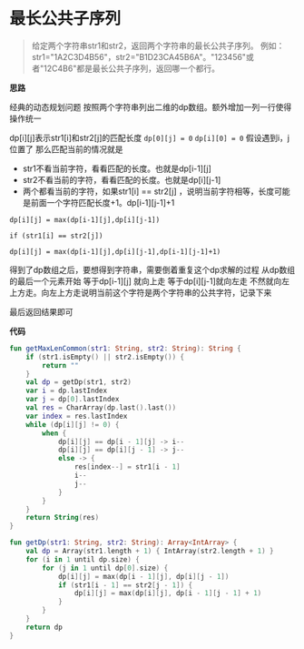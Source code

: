 # 最长公共子序列
> 给定两个字符串str1和str2，返回两个字符串的最长公共子序列。
> 例如：
str1="1A2C3D4B56"，str2="B1D23CA45B6A"。"123456"或者"12C4B6"都是最长公共子序列，返回哪一个都行。

**思路**

经典的动态规划问题
按照两个字符串列出二维的dp数组。额外增加一列一行使得操作统一

dp[i][j]表示str1[i]和str2[j]的匹配长度
`
dp[0][j] = 0
`
`
dp[i][0] = 0
`
假设遇到i，j位置了
那么匹配当前的情况就是
- str1不看当前字符，看看匹配的长度。也就是dp[i-1][j]
- str2不看当前的字符，看看匹配的长度。也就是dp[i][j-1]
- 两个都看当前的字符，如果str1[i] == str2[j] ，说明当前字符相等，长度可能是前面一个字符匹配长度+1。dp[i-1][j-1]+1

`
dp[i][j] = max(dp[i-1][j],dp[i][j-1])
` 

`
if (str1[i] == str2[j])
`

`
dp[i][j] = max(dp[i-1][j],dp[i][j-1],dp[i-1][j-1]+1)
`

得到了dp数组之后，要想得到字符串，需要倒着重复这个dp求解的过程
从dp数组的最后一个元素开始
等于dp[i-1][j] 就向上走
等于dp[i][j-1]就向左走
不然就向左上方走。向左上方走说明当前这个字符是两个字符串的公共字符，记录下来

最后返回结果即可

**代码**

```kotlin
fun getMaxLenCommon(str1: String, str2: String): String {
    if (str1.isEmpty() || str2.isEmpty()) {
        return ""
    }
    val dp = getDp(str1, str2)
    var i = dp.lastIndex
    var j = dp[0].lastIndex
    val res = CharArray(dp.last().last())
    var index = res.lastIndex
    while (dp[i][j] != 0) {
        when {
            dp[i][j] == dp[i - 1][j] -> i--
            dp[i][j] == dp[i][j - 1] -> j--
            else -> {
                res[index--] = str1[i - 1]
                i--
                j--
            }
        }
    }
    return String(res)
}

fun getDp(str1: String, str2: String): Array<IntArray> {
    val dp = Array(str1.length + 1) { IntArray(str2.length + 1) }
    for (i in 1 until dp.size) {
        for (j in 1 until dp[0].size) {
            dp[i][j] = max(dp[i - 1][j], dp[i][j - 1])
            if (str1[i - 1] == str2[j - 1]) {
                dp[i][j] = max(dp[i][j], dp[i - 1][j - 1] + 1)
            }
        }
    }
    return dp
}
```